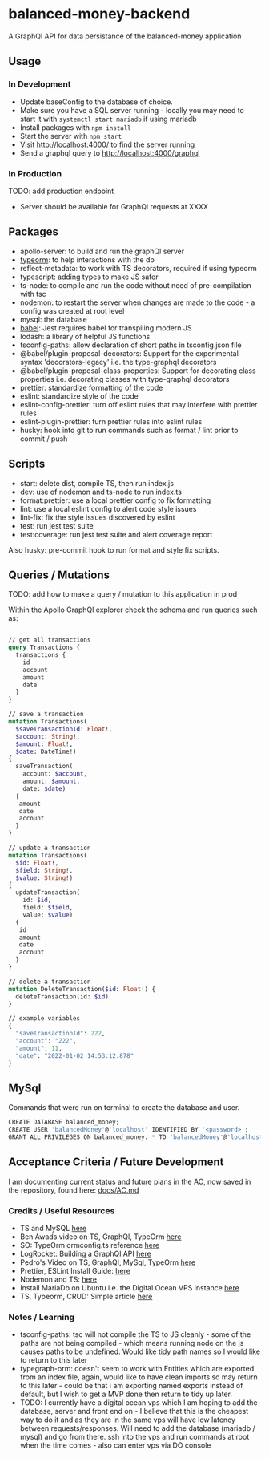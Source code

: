 # balanced-money-backend

A GraphQl API for data persistance of the balanced-money application

## Usage

### In Development

* Update baseConfig to the database of choice.
* Make sure you have a SQL server running - locally you may need to start it with `systemctl start mariadb` if using mariadb
* Install packages with `npm install`
* Start the server with `npm start`
* Visit [http://localhost:4000/](http://localhost:4000/) to find the server running
* Send a graphql query to [http://localhost:4000/graphql](http://localhost:4000/graphql)

### In Production

TODO: add production endpoint

* Server should be available for GraphQl requests at XXXX

## Packages

* apollo-server: to build and run the graphQl server
* [typeorm](https://github.com/typeorm/typeorm): to help interactions with the db
* reflect-metadata: to work with TS decorators, required if using typeorm
* typescript: adding types to make JS safer
* ts-node: to compile and run the code without need of pre-compilation with tsc
* nodemon: to restart the server when changes are made to the code - a config was created at root level
* mysql: the database
* [babel](https://jestjs.io/docs/getting-started#using-babel): Jest requires babel for transpiling modern JS
* lodash: a library of helpful JS functions
* tsconfig-paths: allow declaration of short paths in tsconfig.json file
* @babel/plugin-proposal-decorators: Support for the experimental syntax 'decorators-legacy' i.e. the type-graphql decorators
* @babel/plugin-proposal-class-properties: Support for decorating class properties i.e. decorating classes with type-graphql decorators
* prettier: standardize formatting of the code
* eslint: standardize style of the code
* eslint-config-prettier: turn off eslint rules that may interfere with prettier rules
* eslint-plugin-prettier: turn prettier rules into eslint rules
* husky: hook into git to run commands such as format / lint prior to commit / push

## Scripts

* start: delete dist, compile TS, then run index.js
* dev: use of nodemon and ts-node to run index.ts
* format:prettier: use a local prettier config to fix formatting
* lint: use a local eslint config to alert code style issues
* lint-fix: fix the style issues discovered by eslint
* test: run jest test suite
* test:coverage: run jest test suite and alert coverage report

Also husky: pre-commit hook to run format and style fix scripts.

## Queries / Mutations

TODO: add how to make a query / mutation to this application in prod

Within the Apollo GraphQl explorer check the schema and run queries such as:

```graphql

// get all transactions
query Transactions {
  transactions {
    id
    account
    amount
    date
  }
}

// save a transaction
mutation Transactions(
  $saveTransactionId: Float!, 
  $account: String!, 
  $amount: Float!, 
  $date: DateTime!) 
{
  saveTransaction(
    account: $account, 
    amount: $amount, 
    date: $date) 
  {
   amount
   date
   account 
  }
}

// update a transaction
mutation Transactions(
  $id: Float!,
  $field: String!,
  $value: String!) 
{
  updateTransaction(
    id: $id,
    field: $field,  
    value: $value) 
  {
   id
   amount
   date
   account 
  }
}

// delete a transaction
mutation DeleteTransaction($id: Float!) {
  deleteTransaction(id: $id)
}

// example variables
{
  "saveTransactionId": 222,
  "account": "222",
  "amount": 11,
  "date": "2022-01-02 14:53:12.878"
}

```

## MySql

Commands that were run on terminal to create the database and user.

```bash
CREATE DATABASE balanced_money;
CREATE USER 'balancedMoney'@'localhost' IDENTIFIED BY '<password>';
GRANT ALL PRIVILEGES ON balanced_money. * TO 'balancedMoney'@'localhost';
```

## Acceptance Criteria / Future Development

I am documenting current status and future plans in the AC, now saved in the repository, found here: [docs/AC.md](docs/AC.md)

### Credits / Useful Resources

* TS and MySQL [here](https://www.infoq.com/articles/typescript-mysql/)
* Ben Awads video on TS, GraphQl, TypeOrm [here](https://www.youtube.com/watch?v=WhzIjYQmWvs)
* SO: TypeOrm ormconfig.ts reference [here](https://stackoverflow.com/questions/52187328/how-to-specify-ormconfig-ts-for-typeorm)
* LogRocket: Building a GraphQl API [here](https://blog.logrocket.com/build-graphql-typegraphql-typeorm/)
* Pedro's Video on TS, GraphQl, MySql, TypeOrm [here](https://www.youtube.com/watch?v=fov5e6XJgwc)
* Prettier, ESLint Install Guide: [here](https://khalilstemmler.com/blogs/tooling/prettier/)
* Nodemon and TS: [here](https://blog.logrocket.com/configuring-nodemon-with-typescript/)
* Install MariaDb on Ubuntu i.e. the Digital Ocean VPS instance [here](https://www.digitalocean.com/community/tutorials/how-to-install-mariadb-on-ubuntu-20-04)
* TS, Typeorm, CRUD: Simple article [here](https://codetain.com/blog/implementing-server-side-crud-with-typescript-typeorm-and-graphql)

### Notes / Learning

* tsconfig-paths: tsc will not compile the TS to JS cleanly - some of the paths are not being compiled - which means running node on the js causes paths to be undefined. Would like tidy path names so I would like to return to this later
* typegraph-orm: doesn't seem to work with Entities which are exported from an index file, again, would like to have clean imports so may return to this later - could be that i am exporting named exports instead of default, but I wish to get a MVP done then return to tidy up later.
* TODO: I currently have a digital ocean vps which I am hoping to add the database, server and front end on - I believe that this is the cheapest way to do it and as they are in the same vps will have low latency between requests/responses. Will need to add the database (mariadb / mysql) and go from there. ssh into the vps and run commands at root when the time comes - also can enter vps via DO console
